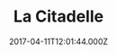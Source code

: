 ---
date: 2017-04-11T12:01:44.000Z
title: La Citadelle
latitude: 46.648376937840915
longitude: -0.2518618088635452
url: http://lacitadelle.site-solocal.com
category: checkin
---